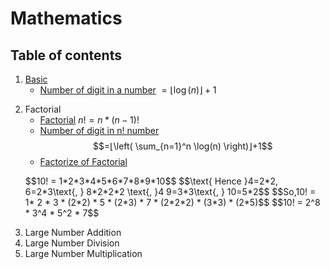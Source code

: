 # Mathematics
## Table of contents

<a name="math--basic"></a><a name="1.1"></a>
 1. [Basic](#math--basic)
      - [Number of digit in a number](https://github.com/teddy-teem/Competitive-Programming/blob/master/Mathmetics/Basic/NumberOfDigits.cpp) $=⌊\log(n)⌋+1$ </P>
 2. Factorial
       - [Factorial](https://github.com/teddy-teem/Competitive-Programming/blob/master/Mathmetics/Factorial/Factorial.cpp) $n! = n* (n-1)!$
       - [Number of digit in n! number](https://github.com/teddy-teem/Competitive-Programming/blob/master/Mathmetics/Factorial/NumberOfDigitsInFactorial.cpp) $$=⌊\left( \sum_{n=1}^n \log(n) \right)⌋+1$$
       -  [Factorize of Factorial](https://github.com/teddy-teem/Competitive-Programming/blob/master/Mathmetics/Factorial/FactorizeFactorial.cpp) 
       <p>
           $$10! = 1*2*3*4*5*6*7*8*9*10$$ $$\text{ Hence    }4=2*2, 6=2*3\text{, } 8*2*2*2 \text{, }4 9=3*3\text{, } 10=5*2$$  $$So,10! = 1* 2 * 3 * (2*2) * 5 * (2*3) * 7 * (2*2*2) * (3*3) * (2*5)$$ $$10! = 2^8 * 3^4 * 5^2 * 7$$
     </p>
 3. Large Number Addition
 4. Large Number Division
 5. Large Number Multiplication
